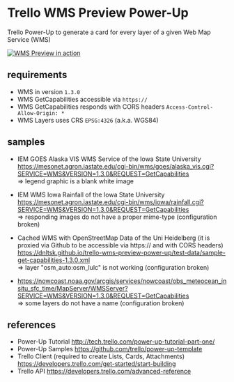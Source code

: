 # Trello WMS Preview Power-Up

Trello Power-Up to generate a card for every layer of a given Web Map Service (WMS)

[![WMS Preview in action](demo-low.gif)](demo-medium.gif)

## requirements

* WMS in version `1.3.0`
* WMS GetCapabilities accessible via `https://`
* WMS GetCapabilities responds with CORS headers `Access-Control-Allow-Origin: *`
* WMS Layers uses CRS `EPSG:4326` (a.k.a. WGS84)

## samples

* IEM GOES Alaska VIS WMS Service of the Iowa State University<br>
https://mesonet.agron.iastate.edu/cgi-bin/wms/goes/alaska_vis.cgi?SERVICE=WMS&VERSION=1.3.0&REQUEST=GetCapabilities<br>
=> legend graphic is a blank white image

* IEM WMS Iowa Rainfall of the Iowa State University<br>
https://mesonet.agron.iastate.edu/cgi-bin/wms/iowa/rainfall.cgi?SERVICE=WMS&VERSION=1.3.0&REQUEST=GetCapabilities<br>
=> responding images do not have a proper mime-type (configuration broken)

* Cached WMS with OpenStreetMap Data of the Uni Heidelberg (it is proxied via Github to be accessible via https:// and with CORS headers)<br>
https://dnltsk.github.io/trello-wms-preview-power-up/test-data/sample-get-capabilities-1.3.0.xml<br>
=> layer "osm_auto:osm_lulc" is not working (configuration broken)

* https://nowcoast.noaa.gov/arcgis/services/nowcoast/obs_meteocean_insitu_sfc_time/MapServer/WMSServer?SERVICE=WMS&VERSION=1.3.0&REQUEST=GetCapabilities<br>
=> some layers do not have a name (configuration broken)

## references

* Power-Up Tutorial http://tech.trello.com/power-up-tutorial-part-one/
* Power-Up Samples https://github.com/trello/power-up-template
* Trello Client (required to create Lists, Cards, Attachments) https://developers.trello.com/get-started/start-building
* Trello API https://developers.trello.com/advanced-reference
